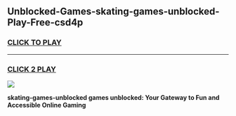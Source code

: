 
## Unblocked-Games-skating-games-unblocked-Play-Free-csd4p
<h3>
<a href="https://premium76.site?title=skating-games-unblocked&ref=17A">CLICK TO PLAY</a></h3>
<hr>

<h3>
<a href="https://premium76.site?title=skating-games-unblocked&ref=17A">CLICK 2 PLAY</a>
  
</h3>

<a href="https://premium76.site?title=skating-games-unblocked&ref=17A"><img src="https://clearcache.store/games.png"></a>


**skating-games-unblocked games unblocked: Your Gateway to Fun and Accessible Online Gaming**
